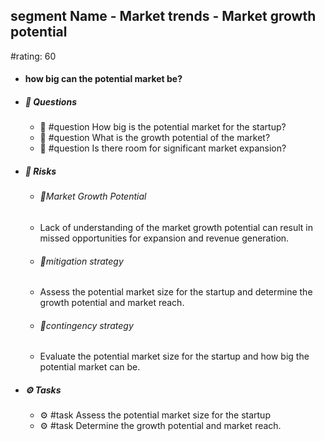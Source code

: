 ## segment Name - Market trends - Market growth potential
#rating: 60
- #### how big can the potential market be?
- ##### 💭 Questions
  - 💭 #question How big is the potential market for the startup?
  - 💭 #question What is the growth potential of the market?
  - 💭 #question Is there room for significant market expansion?
- ##### 🚨 Risks
  - ###### 🚨Market Growth Potential
  - Lack of understanding of the market growth potential can result in missed opportunities for expansion and revenue generation.
  - ###### 🚨mitigation strategy
  - Assess the potential market size for the startup and determine the growth potential and market reach.
  - ###### 🚨contingency strategy
  - Evaluate the potential market size for the startup and how big the potential market can be.
- ##### ⚙️ Tasks
  - ⚙️ #task Assess the potential market size for the startup
  - ⚙️ #task  Determine the growth potential and market reach.


